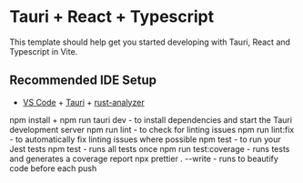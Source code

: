 # Tauri + React + Typescript

This template should help get you started developing with Tauri, React and Typescript in Vite.

## Recommended IDE Setup

- [VS Code](https://code.visualstudio.com/) + [Tauri](https://marketplace.visualstudio.com/items?itemName=tauri-apps.tauri-vscode) + [rust-analyzer](https://marketplace.visualstudio.com/items?itemName=rust-lang.rust-analyzer)

npm install + npm run tauri dev - to install dependencies and start the Tauri development server
npm run lint - to check for linting issues
npm run lint:fix - to automatically fix linting issues where possible
npm test - to run your Jest tests
npm test - runs all tests once
npm run test:coverage - runs tests and generates a coverage report
npx prettier . --write - runs to beautify code before each push
